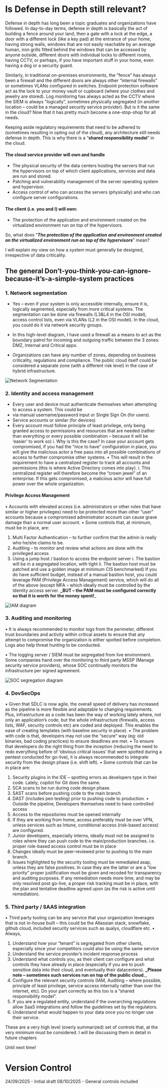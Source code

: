 # Is Defense in Depth still relevant?

Defense in depth has long been a topic graduates and organizations have followed. In day-to-day terms, defense in depth is basically the act of building a fence around your land, then a gate with a lock at the edge, a door with a different lock (like a key pad) at the entrance of your home, having strong walls, windows that are not easily reachable by an average human, iron grills fitted behind the windows that can be accessed by anyone outside, different doors with individual locks to different rooms, having CCTV, or perhaps, if you have important stuff in your home, even having a dog or a security guard. 

Similarly, in traditional on-premises environments, the “fence” has always been a firewall and the different doors are always other “internal firewalls” or sometimes VLANs configured in switches. Endpoint protection software act as the lock to your money vault or cupboard (where your clothes and jewelry are stored). Log monitoring has always acted as the CCTV where the SIEM is always “logically”, sometimes physically segregated (in another location – could be a managed security service provider). 
But is it the same in the cloud? Now that it has pretty much become a one-stop-shop for all needs.

Keeping aside regulatory requirements that need to be adhered to (sometimes resulting in opting out of the cloud), any architecture still needs defense in depth. This is why there is a “**shared responsibility model**” in the cloud. 
#### The cloud service provider will own and handle 
* The physical security of the data centers hosting the servers that run the hypervisors on top of which client applications, services and data are run and stored.
* Patching and vulnerability management of the server operating system and hypervisor.
*	Access control of who can access the servers (physically) and who can configure server configurations.
#### The client (i.e. you and I) will own:
*	The protection of the application and environment created on the virtualized environment run on top of the hypervisors. 

So, what does “**_The protection of the application and environment created on the virtualized environment run on top of the hypervisors_**” mean?

I will explain my view on how a system must generally be designed, irrespective of data criticality. 

## The general Don’t-you-think-you-can-ignore-because-it’s-a-simple-system practices
### 1.	Network segmentation
* Yes – even if your system is only accessible internally, ensure it is, logically segmented, especially from more critical systems. The segmentation can be done via firewalls (L3&L4 in the OSI model), access control lists, even via VLANs (L2 in the OSI model). In the cloud, you could do it via network security groups.
 
* In this high-level diagram, I have used a firewall as a means to act as the boundary patrol for incoming and outgoing traffic between the 3 zones: DMZ, Internal and Critical apps.
* Organizations can have any number of zones, depending on business criticality, regulations and compliance. The public cloud itself could be considered a separate zone (with a different risk level) in the case of hybrid infrastructure. 

![Network Segmentation](images/defense%20in%20depth2.jpg)

### 2.	Identity and access management
* Every user and device must authenticate themselves when attempting to access a system. This could be
*  via manual username/password input or Single Sign On (for users).
*   Service accounts or similar (for devices)
* Every account must follow principle of least privilege, only being granted access to permissions and resources that are needed (rather than everything or every possible combination – because it will be ‘easier’ to work so)
i.	Why is this the case? In case your account gets compromised, if you had the “nice to have” configuration in place, you will give the malicious actor a free pass into all possible combinations of access to further compromise other systems.
•	This will result in the requirement to have a centralized register to track all accounts and permissions (this is where Active Directory comes into play). 
i.	This centralized register will therefore become the “crown jewel” of an enterprise. If this gets compromised, a malicious actor will have full power over the whole organization.
 

#### Privilege Access Management
•	Accounts with elevated access (i.e. administrators or other roles that have similar or higher privileges) need to be protected more than other “user” accounts because a compromised administrator account can cause grave damage than a normal user account.
•	Some controls that, at minimum, must be in place, are:
1. Multi Factor Authentication – to further confirm that the admin is really who he/she claims to be.
2. Auditing – to monitor and review what actions are done with the privileged access
3. Using a jump host / bastion to access the endpoint server
   i. The bastion will be in a segregated location, with tight <preferably host to host firewalls rules in place>
   ii. The bastion host must be patched and use a golden image at minimum CIS benchmarked)
If you do have sufficient budget, instead of a manual bastion host, you could leverage PAM (Privilege Access Management) service, which will do all of the above (except MFA – which ideally must be controlled by the Identity access server.
**_BUT – the PAM must be configured correctly so that it is worth for the money spent!**_

 ![IAM diagram](images/defense%20in%20depth3.jpg)
 
### 3.	Auditing and monitoring
•	It is always recommended to monitor logs from the perimeter, different trust boundaries and activity within critical assets to ensure that any attempt to compromise the organization is either spotted before completion. Logs also help threat hunting to be conducted.

•	The logging server / SIEM must be segregated from live environment. Some companies hand over the monitoring to third party MSSP (Manage security service providers), whose SOC continually monitors the infrastructure per signed agreement.

 ![SOC segregation diagram](images/defense%20in%20depth4.jpg)
 
### 4.	DevSecOps
•	Given that SDLC is now agile, the overall speed of delivery has increased as the pipeline is more flexible and adaptable to changing requirements. Plus, infrastructure as a code has been the way of working lately where, not only an application’s code, but the whole infrastructure (firewalls, access lists, WAF, security controls etc) are coded and deployed. This enables the ease of creating templates (with baseline security in place).
•	The problem with code is that, developers may not use the “secure” way (eg: old binaries, bad coding practices) to ensure deadlines are met.
•	To ensure that developers do the right thing from the inception (reducing the need to redo everything before of ‘obvious critical issues’ that were spotted during a pentest conducted for go-live), it is always recommended to integrate security from the design phase (i.e. shift left).
•	Some controls that can be in place are:
1. Security plugins in the IDE – spotting errors as developers type in their code. Lately, copilot for Git does the same.
2. SCA scans to be run during code design phase.
3. SAST scans before pushing code to the main branch
4. DAST (includes pen testing) prior to pushing code to production.
•	Outside the pipeline, Developers themselves need to have controlled access
1. Access to the repositories must be opened internally
1.	 If they are working from home, access preferably must be over VPN, unless services such as Intune, conditional access (risk-based access) are configured.
2. Junior developers, especially interns, ideally must not be assigned to roles where they can push code to the main/production branches. i.e. proper role-based access control must be in place
3. Changes ideally must be peer-reviewed prior to pushing to the main branch.
4. Issues highlighted by the security tooling must be remediated asap, unless they are false positives. In case they are the latter or are a “low priority” proper justification must be given and recoded for transparency and auditing purposes. If any remediation needs more time, and may be only resolved post go-live, a proper risk tracking must be in place, with the plan and tentative deadline agreed upon (as the risk is active until remediation).

### 5.	Third party / SAAS integration
•	Third party tooling can be any service that your organization leverages that is not in-house built – this could be the Atlassian stack, snowflake, github cloud, included security services such as qualys, cloudflare etc.
•	Always,
1. Understand how your “tenant” is segregated from other clients, especially since your competitors could also be using the same service
2. Understand the service provider’s incident response process
3. Understand what controls you, as their client can configure and what controls they have already in place (especially if you are to push sensitive data into their cloud, and eventually their datacenters). **_Please note – sometimes such services run on top of the public cloud.**_
4. Configure the relevant security controls (IAM, Auditing – where possible, principle of least privilege, service access internally rather than over the internet, etc). Do your part correctly as this too is a “shared responsibility model”.
5. If you are a regulated entity, understand if the overarching regulations allow SaaS integrations and follow the guidelines set by the regulators.
6. Understand what would happen to your data once you no longer use their service.

These are a very high level (overly summarized) set of controls that, at the very minimum must be considered. I will be discussing them in detail in future chapters

Until next time!


# Version Control
24/09/2025 - Initial draft
08/10/2025 - General controls included

